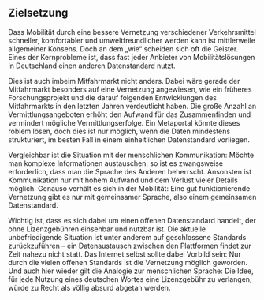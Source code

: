 ## Zielsetzung

Dass Mobilität durch eine bessere Vernetzung verschiedener Verkehrsmittel 
schneller, komfortabler und umweltfreundlicher werden kann ist
mittlerweile allgemeiner Konsens. Doch an dem „wie“ scheiden sich oft 
die Geister. Eines der Kernprobleme ist, dass fast jeder Anbieter von 
Mobilitätslösungen in Deutschland einen anderen Datenstandard nutzt.

Dies ist auch imbeim Mitfahrmarkt nicht anders. Dabei wäre gerade der 
Mitfahrmarkt besonders auf eine Vernetzung angewiesen, wie ein früheres 
Forschungsprojekt und die darauf folgenden Entwicklungen des 
Mitfahrmarkts in den letzten Jahren verdeutlicht haben. Die große Anzahl 
an Vermittlungsangeboten erhöht den Aufwand für das Zusammenfinden und 
vermindert mögliche Vermittlungserfolge. Ein Metaportal könnte dieses 
roblem lösen, doch dies ist nur möglich, wenn die Daten mindestens 
strukturiert, im besten Fall in einem einheitlichen Datenstandard 
vorliegen.

Vergleichbar ist die Situation mit der menschlichen Kommunikation: 
Möchte man komplexe Informationen austauschen, so ist es zwangsweise 
erforderlich, dass man die Sprache des Anderen beherrscht. Ansonsten 
ist Kommunikation nur mit hohem Aufwand und dem Verlust vieler Details 
möglich. Genauso verhält es sich in der Mobilität: Eine gut 
funktionierende Vernetzung gibt es nur mit gemeinsamer Sprache, also 
einem gemeinsamen Datenstandard.

Wichtig ist, dass es sich dabei um einen offenen Datenstandard handelt, 
der ohne Lizenzgebühren einsehbar und nutzbar ist. Die aktuelle 
unbefriedigende Situation ist unter anderem auf geschlossene Standards 
zurückzuführen – ein Datenaustausch zwischen den Plattformen findet zur 
Zeit nahezu nicht statt. Das Internet selbst sollte dabei Vorbild sein: 
Nur durch die vielen offenen Standards ist die Vernetzung möglich 
geworden. Und auch hier wieder gilt die Analogie zur menschlichen 
Sprache: Die Idee, für jede Nutzung eines deutschen Wortes eine 
Lizenzgebühr zu verlangen, würde zu Recht als völlig absurd abgetan 
werden.
